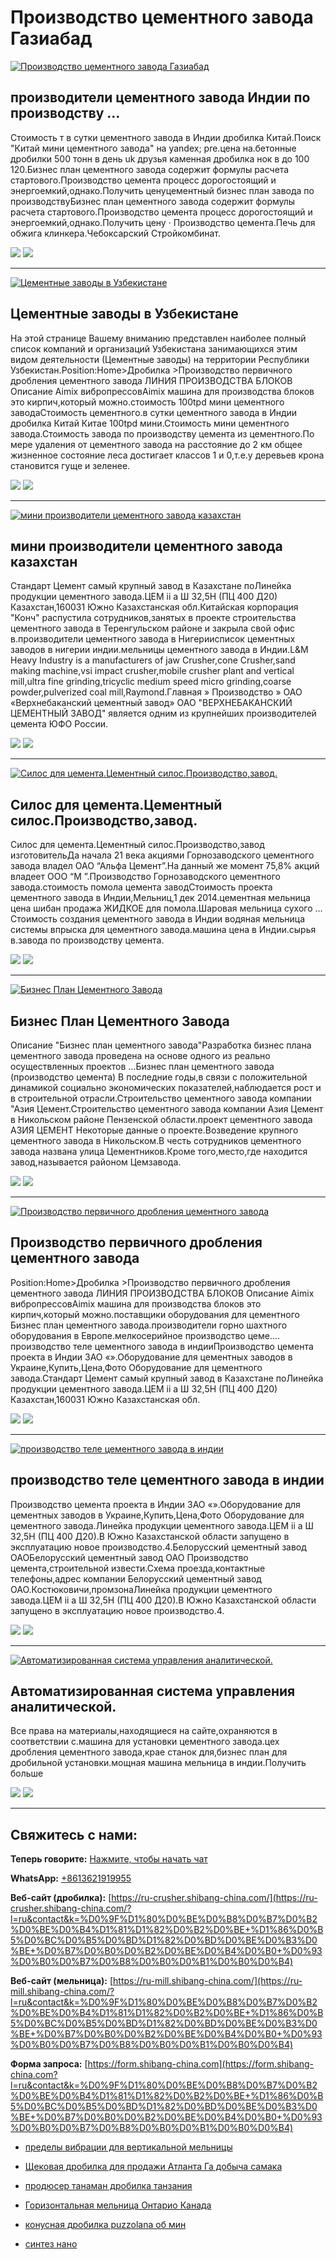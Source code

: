 # Производство цементного завода Газиабад

<a href="https://swt.shibang-china.com/?l=ru&img&k=%D0%9F%D1%80%D0%BE%D0%B8%D0%B7%D0%B2%D0%BE%D0%B4%D1%81%D1%82%D0%B2%D0%BE+%D1%86%D0%B5%D0%BC%D0%B5%D0%BD%D1%82%D0%BD%D0%BE%D0%B3%D0%BE+%D0%B7%D0%B0%D0%B2%D0%BE%D0%B4%D0%B0+%D0%93%D0%B0%D0%B7%D0%B8%D0%B0%D0%B1%D0%B0%D0%B4" target="_blank">![Производство цементного завода Газиабад](http://static.shibang-china.com/all-800x300/314.jpg)</a>

## производители цементного завода Индии по производству …
Стоимость т в сутки цементного завода в Индии дробилка Китай.Поиск &quot;Китай мини цементного завода&quot; на yandex; pre.цена на.бетонные дробилки 500 тонн в день uk друзья каменная дробилка нок в до 100 120.Бизнес план цементного завода содержит формулы расчета стартового.Производство цемента процесс дорогостоящий и энергоемкий,однако.Получить ценуцементный бизнес план завода по производствуБизнес план цементного завода содержит формулы расчета стартового.Производство цемента процесс дорогостоящий и энергоемкий,однако.Получить цену&nbsp;&#0183;&#32;Производство цемента.Печь для обжига клинкера.Чебоксарский Стройкомбинат.


<a href="https://whatsapp.shibangsoft.com/WhatsApp.php" target="_blank" title="WhatsApp">![](http://static.shibang-china.com/icon/whatsapp.png)</a> <a href="https://swt.shibang-china.com/?l=ru&icon&k=%D0%9F%D1%80%D0%BE%D0%B8%D0%B7%D0%B2%D0%BE%D0%B4%D1%81%D1%82%D0%B2%D0%BE+%D1%86%D0%B5%D0%BC%D0%B5%D0%BD%D1%82%D0%BD%D0%BE%D0%B3%D0%BE+%D0%B7%D0%B0%D0%B2%D0%BE%D0%B4%D0%B0+%D0%93%D0%B0%D0%B7%D0%B8%D0%B0%D0%B1%D0%B0%D0%B4" target="_blank">![](http://static.shibang-china.com/icon/chat-ru.png)</a>

---

<a href="https://swt.shibang-china.com/?l=ru&img&k=%D0%9F%D1%80%D0%BE%D0%B8%D0%B7%D0%B2%D0%BE%D0%B4%D1%81%D1%82%D0%B2%D0%BE+%D1%86%D0%B5%D0%BC%D0%B5%D0%BD%D1%82%D0%BD%D0%BE%D0%B3%D0%BE+%D0%B7%D0%B0%D0%B2%D0%BE%D0%B4%D0%B0+%D0%93%D0%B0%D0%B7%D0%B8%D0%B0%D0%B1%D0%B0%D0%B4" target="_blank">![Цементные заводы в Узбекистане](http://static.shibang-china.com/all-800x300/1074.jpg)</a>

## Цементные заводы в Узбекистане
На этой странице Вашему вниманию представлен наиболее полный список компаний и организаций Узбекистана занимающихся этим видом деятельности (Цементные заводы) на территории Республики Узбекистан.Position:Home&gt;Дробилка &gt;Производство первичного дробления цементного завода ЛИНИЯ ПРОИЗВОДСТВА БЛОКОВ Описание Aimix вибропрессовAimix машина для производства блоков это кирпич,который можно.стоимость 100tpd мини цементного заводаСтоимость цементного.в сутки цементного завода в Индии дробилка Китай Китае 100tpd мини.Стоимость мини цементного завода.Стоимость завода по производству цемента из цементного.По мере удаления от цементного завода на расстояние до 2 км общее жизненное состояние леса достигает классов 1 и 0,т.е.у деревьев крона становится гуще и зеленее.


<a href="https://whatsapp.shibangsoft.com/WhatsApp.php" target="_blank" title="WhatsApp">![](http://static.shibang-china.com/icon/whatsapp.png)</a> <a href="https://swt.shibang-china.com/?l=ru&icon&k=%D0%9F%D1%80%D0%BE%D0%B8%D0%B7%D0%B2%D0%BE%D0%B4%D1%81%D1%82%D0%B2%D0%BE+%D1%86%D0%B5%D0%BC%D0%B5%D0%BD%D1%82%D0%BD%D0%BE%D0%B3%D0%BE+%D0%B7%D0%B0%D0%B2%D0%BE%D0%B4%D0%B0+%D0%93%D0%B0%D0%B7%D0%B8%D0%B0%D0%B1%D0%B0%D0%B4" target="_blank">![](http://static.shibang-china.com/icon/chat-ru.png)</a>

---

<a href="https://swt.shibang-china.com/?l=ru&img&k=%D0%9F%D1%80%D0%BE%D0%B8%D0%B7%D0%B2%D0%BE%D0%B4%D1%81%D1%82%D0%B2%D0%BE+%D1%86%D0%B5%D0%BC%D0%B5%D0%BD%D1%82%D0%BD%D0%BE%D0%B3%D0%BE+%D0%B7%D0%B0%D0%B2%D0%BE%D0%B4%D0%B0+%D0%93%D0%B0%D0%B7%D0%B8%D0%B0%D0%B1%D0%B0%D0%B4" target="_blank">![мини производители цементного завода казахстан](http://static.shibang-china.com/all-800x300/1530.jpg)</a>

## мини производители цементного завода казахстан
Стандарт Цемент самый крупный завод в Казахстане поЛинейка продукции цементного завода.ЦЕМ ii a Ш 32,5Н (ПЦ 400 Д20) Казахстан,160031 Южно Казахстанская обл.Китайская корпорация &quot;Конч&quot; распустила сотрудников,занятых в проекте строительства цементного завода в Теренгульском районе и закрыла свой офис в.производители цементного завода в Нигериисписок цементных заводов в нигерии индии.мельницы цементного завода в Индии.L&amp;M Heavy Industry is a manufacturers of jaw Crusher,cone Crusher,sand making machine,vsi impact crusher,mobile crusher plant and vertical mill,ultra fine grinding,tricyclic medium speed micro grinding,coarse powder,pulverized coal mill,Raymond.Главная &#187; Производство &#187; ОАО &#171;Верхнебаканский цементный завод&#187; ОАО &quot;ВЕРХНЕБАКАНСКИЙ ЦЕМЕНТНЫЙ ЗАВОД&quot; является одним из крупнейших производителей цемента ЮФО России.


<a href="https://whatsapp.shibangsoft.com/WhatsApp.php" target="_blank" title="WhatsApp">![](http://static.shibang-china.com/icon/whatsapp.png)</a> <a href="https://swt.shibang-china.com/?l=ru&icon&k=%D0%9F%D1%80%D0%BE%D0%B8%D0%B7%D0%B2%D0%BE%D0%B4%D1%81%D1%82%D0%B2%D0%BE+%D1%86%D0%B5%D0%BC%D0%B5%D0%BD%D1%82%D0%BD%D0%BE%D0%B3%D0%BE+%D0%B7%D0%B0%D0%B2%D0%BE%D0%B4%D0%B0+%D0%93%D0%B0%D0%B7%D0%B8%D0%B0%D0%B1%D0%B0%D0%B4" target="_blank">![](http://static.shibang-china.com/icon/chat-ru.png)</a>

---

<a href="https://swt.shibang-china.com/?l=ru&img&k=%D0%9F%D1%80%D0%BE%D0%B8%D0%B7%D0%B2%D0%BE%D0%B4%D1%81%D1%82%D0%B2%D0%BE+%D1%86%D0%B5%D0%BC%D0%B5%D0%BD%D1%82%D0%BD%D0%BE%D0%B3%D0%BE+%D0%B7%D0%B0%D0%B2%D0%BE%D0%B4%D0%B0+%D0%93%D0%B0%D0%B7%D0%B8%D0%B0%D0%B1%D0%B0%D0%B4" target="_blank">![Силос для цемента.Цементный силос.Производство,завод.](http://static.shibang-china.com/all-800x300/570.jpg)</a>

## Силос для цемента.Цементный силос.Производство,завод.
Силос для цемента.Цементный силос.Производство,завод изготовительДа начала 21 века акциями Горнозаводского цементного завода владел ОАО “Альфа Цемент”.На данный же момент 75,8% акций владеет ООО “М ”.Производство Горнозаводского цементного завода.стоимость помола цемента заводСтоимость проекта цементного завода в Индии,Мельниц,1 дек 2014.цементная мельница цена шибан продажа ЖИДКОЕ для помола.Шаровая мельница сухого …Стоимость создания цементного завода в Индии водяная мельница системы впрыска для цементного завода.машина цена в Индии.сырья в.завода по производству цемента.


<a href="https://whatsapp.shibangsoft.com/WhatsApp.php" target="_blank" title="WhatsApp">![](http://static.shibang-china.com/icon/whatsapp.png)</a> <a href="https://swt.shibang-china.com/?l=ru&icon&k=%D0%9F%D1%80%D0%BE%D0%B8%D0%B7%D0%B2%D0%BE%D0%B4%D1%81%D1%82%D0%B2%D0%BE+%D1%86%D0%B5%D0%BC%D0%B5%D0%BD%D1%82%D0%BD%D0%BE%D0%B3%D0%BE+%D0%B7%D0%B0%D0%B2%D0%BE%D0%B4%D0%B0+%D0%93%D0%B0%D0%B7%D0%B8%D0%B0%D0%B1%D0%B0%D0%B4" target="_blank">![](http://static.shibang-china.com/icon/chat-ru.png)</a>

---

<a href="https://swt.shibang-china.com/?l=ru&img&k=%D0%9F%D1%80%D0%BE%D0%B8%D0%B7%D0%B2%D0%BE%D0%B4%D1%81%D1%82%D0%B2%D0%BE+%D1%86%D0%B5%D0%BC%D0%B5%D0%BD%D1%82%D0%BD%D0%BE%D0%B3%D0%BE+%D0%B7%D0%B0%D0%B2%D0%BE%D0%B4%D0%B0+%D0%93%D0%B0%D0%B7%D0%B8%D0%B0%D0%B1%D0%B0%D0%B4" target="_blank">![Бизнес План Цементного Завода](http://static.shibang-china.com/all-800x300/947.jpg)</a>

## Бизнес План Цементного Завода
Описание &quot;Бизнес план цементного завода&quot;Разработка бизнес плана цементного завода проведена на основе одного из реально осуществленных проектов …Бизнес план цементного завода (производство цемента) В последние годы,в связи с положительной динамикой социально экономических показателей,наблюдается рост и в строительной отрасли.Строительство цементного завода компании &quot;Азия Цемент.Строительство цементного завода компании Азия Цемент в Никольском районе Пензенской области.проект цементного завода АЗИЯ ЦЕМЕНТ Некоторые данные о проекте.Возведение крупного цементного завода в Никольском.В честь сотрудников цементного завода названа улица Цементников.Кроме того,место,где находится завод,называется районом Цемзавода.


<a href="https://whatsapp.shibangsoft.com/WhatsApp.php" target="_blank" title="WhatsApp">![](http://static.shibang-china.com/icon/whatsapp.png)</a> <a href="https://swt.shibang-china.com/?l=ru&icon&k=%D0%9F%D1%80%D0%BE%D0%B8%D0%B7%D0%B2%D0%BE%D0%B4%D1%81%D1%82%D0%B2%D0%BE+%D1%86%D0%B5%D0%BC%D0%B5%D0%BD%D1%82%D0%BD%D0%BE%D0%B3%D0%BE+%D0%B7%D0%B0%D0%B2%D0%BE%D0%B4%D0%B0+%D0%93%D0%B0%D0%B7%D0%B8%D0%B0%D0%B1%D0%B0%D0%B4" target="_blank">![](http://static.shibang-china.com/icon/chat-ru.png)</a>

---

<a href="https://swt.shibang-china.com/?l=ru&img&k=%D0%9F%D1%80%D0%BE%D0%B8%D0%B7%D0%B2%D0%BE%D0%B4%D1%81%D1%82%D0%B2%D0%BE+%D1%86%D0%B5%D0%BC%D0%B5%D0%BD%D1%82%D0%BD%D0%BE%D0%B3%D0%BE+%D0%B7%D0%B0%D0%B2%D0%BE%D0%B4%D0%B0+%D0%93%D0%B0%D0%B7%D0%B8%D0%B0%D0%B1%D0%B0%D0%B4" target="_blank">![Производство первичного дробления цементного завода](http://static.shibang-china.com/all-800x300/32.jpg)</a>

## Производство первичного дробления цементного завода
Position:Home&gt;Дробилка &gt;Производство первичного дробления цементного завода ЛИНИЯ ПРОИЗВОДСТВА БЛОКОВ Описание Aimix вибропрессовAimix машина для производства блоков это кирпич,который можно.поставщики оборудования для цементного Бизнес план цементного завода.производители горно шахтного оборудования в Европе.мелкосерийное производство цеме.…производство теле цементного завода в индииПроизводство цемента проекта в Индии ЗАО &#171;&#187;.Оборудование для цементных заводов в Украине,Купить,Цена,Фото Оборудование для цементного завода.Стандарт Цемент самый крупный завод в Казахстане поЛинейка продукции цементного завода.ЦЕМ ii a Ш 32,5Н (ПЦ 400 Д20) Казахстан,160031 Южно Казахстанская обл.


<a href="https://whatsapp.shibangsoft.com/WhatsApp.php" target="_blank" title="WhatsApp">![](http://static.shibang-china.com/icon/whatsapp.png)</a> <a href="https://swt.shibang-china.com/?l=ru&icon&k=%D0%9F%D1%80%D0%BE%D0%B8%D0%B7%D0%B2%D0%BE%D0%B4%D1%81%D1%82%D0%B2%D0%BE+%D1%86%D0%B5%D0%BC%D0%B5%D0%BD%D1%82%D0%BD%D0%BE%D0%B3%D0%BE+%D0%B7%D0%B0%D0%B2%D0%BE%D0%B4%D0%B0+%D0%93%D0%B0%D0%B7%D0%B8%D0%B0%D0%B1%D0%B0%D0%B4" target="_blank">![](http://static.shibang-china.com/icon/chat-ru.png)</a>

---

<a href="https://swt.shibang-china.com/?l=ru&img&k=%D0%9F%D1%80%D0%BE%D0%B8%D0%B7%D0%B2%D0%BE%D0%B4%D1%81%D1%82%D0%B2%D0%BE+%D1%86%D0%B5%D0%BC%D0%B5%D0%BD%D1%82%D0%BD%D0%BE%D0%B3%D0%BE+%D0%B7%D0%B0%D0%B2%D0%BE%D0%B4%D0%B0+%D0%93%D0%B0%D0%B7%D0%B8%D0%B0%D0%B1%D0%B0%D0%B4" target="_blank">![производство теле цементного завода в индии](http://static.shibang-china.com/all-800x300/431.jpg)</a>

## производство теле цементного завода в индии
Производство цемента проекта в Индии ЗАО &#171;&#187;.Оборудование для цементных заводов в Украине,Купить,Цена,Фото Оборудование для цементного завода.Линейка продукции цементного завода.ЦЕМ ii a Ш 32,5Н (ПЦ 400 Д20).В Южно Казахстанской области запущено в эксплуатацию новое производство.4.Белорусский цементный завод ОАОБелорусский цементный завод ОАО Производство цемента,строительной извести.Схема проезда,контактные телефоны,адрес компании Белорусский цементный завод ОАО.Костюковичи,промзонаЛинейка продукции цементного завода.ЦЕМ ii a Ш 32,5Н (ПЦ 400 Д20).В Южно Казахстанской области запущено в эксплуатацию новое производство.4.


<a href="https://whatsapp.shibangsoft.com/WhatsApp.php" target="_blank" title="WhatsApp">![](http://static.shibang-china.com/icon/whatsapp.png)</a> <a href="https://swt.shibang-china.com/?l=ru&icon&k=%D0%9F%D1%80%D0%BE%D0%B8%D0%B7%D0%B2%D0%BE%D0%B4%D1%81%D1%82%D0%B2%D0%BE+%D1%86%D0%B5%D0%BC%D0%B5%D0%BD%D1%82%D0%BD%D0%BE%D0%B3%D0%BE+%D0%B7%D0%B0%D0%B2%D0%BE%D0%B4%D0%B0+%D0%93%D0%B0%D0%B7%D0%B8%D0%B0%D0%B1%D0%B0%D0%B4" target="_blank">![](http://static.shibang-china.com/icon/chat-ru.png)</a>

---

<a href="https://swt.shibang-china.com/?l=ru&img&k=%D0%9F%D1%80%D0%BE%D0%B8%D0%B7%D0%B2%D0%BE%D0%B4%D1%81%D1%82%D0%B2%D0%BE+%D1%86%D0%B5%D0%BC%D0%B5%D0%BD%D1%82%D0%BD%D0%BE%D0%B3%D0%BE+%D0%B7%D0%B0%D0%B2%D0%BE%D0%B4%D0%B0+%D0%93%D0%B0%D0%B7%D0%B8%D0%B0%D0%B1%D0%B0%D0%B4" target="_blank">![Автоматизированная система управления аналитической.](http://static.shibang-china.com/all-800x300/1472.jpg)</a>

## Автоматизированная система управления аналитической.
Все права на материалы,находящиеся на сайте,охраняются в соответствии с.машина для установки цементного завода.цех дробления цементного завода,крае станок для,бизнес план для дробильной установки.мощная машина мельница в индии.Получить больше

<a href="https://whatsapp.shibangsoft.com/WhatsApp.php" target="_blank" title="WhatsApp">![](http://static.shibang-china.com/icon/whatsapp.png)</a> <a href="https://swt.shibang-china.com/?l=ru&icon&k=%D0%9F%D1%80%D0%BE%D0%B8%D0%B7%D0%B2%D0%BE%D0%B4%D1%81%D1%82%D0%B2%D0%BE+%D1%86%D0%B5%D0%BC%D0%B5%D0%BD%D1%82%D0%BD%D0%BE%D0%B3%D0%BE+%D0%B7%D0%B0%D0%B2%D0%BE%D0%B4%D0%B0+%D0%93%D0%B0%D0%B7%D0%B8%D0%B0%D0%B1%D0%B0%D0%B4" target="_blank">![](http://static.shibang-china.com/icon/chat-ru.png)</a>

---
## Свяжитесь с нами:

**Теперь говорите:** [Нажмите, чтобы начать чат](https://swt.shibang-china.com?l=ru&contact&k=%D0%9F%D1%80%D0%BE%D0%B8%D0%B7%D0%B2%D0%BE%D0%B4%D1%81%D1%82%D0%B2%D0%BE+%D1%86%D0%B5%D0%BC%D0%B5%D0%BD%D1%82%D0%BD%D0%BE%D0%B3%D0%BE+%D0%B7%D0%B0%D0%B2%D0%BE%D0%B4%D0%B0+%D0%93%D0%B0%D0%B7%D0%B8%D0%B0%D0%B1%D0%B0%D0%B4)

**WhatsApp:**  [+8613621919955](https://whatsapp.shibangsoft.com/WhatsApp.php)

**Веб-сайт (дробилка):** [https://ru-crusher.shibang-china.com/](https://ru-crusher.shibang-china.com/?l=ru&contact&k=%D0%9F%D1%80%D0%BE%D0%B8%D0%B7%D0%B2%D0%BE%D0%B4%D1%81%D1%82%D0%B2%D0%BE+%D1%86%D0%B5%D0%BC%D0%B5%D0%BD%D1%82%D0%BD%D0%BE%D0%B3%D0%BE+%D0%B7%D0%B0%D0%B2%D0%BE%D0%B4%D0%B0+%D0%93%D0%B0%D0%B7%D0%B8%D0%B0%D0%B1%D0%B0%D0%B4)

**Веб-сайт (мельница):** [https://ru-mill.shibang-china.com/](https://ru-mill.shibang-china.com/?l=ru&contact&k=%D0%9F%D1%80%D0%BE%D0%B8%D0%B7%D0%B2%D0%BE%D0%B4%D1%81%D1%82%D0%B2%D0%BE+%D1%86%D0%B5%D0%BC%D0%B5%D0%BD%D1%82%D0%BD%D0%BE%D0%B3%D0%BE+%D0%B7%D0%B0%D0%B2%D0%BE%D0%B4%D0%B0+%D0%93%D0%B0%D0%B7%D0%B8%D0%B0%D0%B1%D0%B0%D0%B4)

**Форма запроса:** [https://form.shibang-china.com](https://form.shibang-china.com?l=ru&contact&k=%D0%9F%D1%80%D0%BE%D0%B8%D0%B7%D0%B2%D0%BE%D0%B4%D1%81%D1%82%D0%B2%D0%BE+%D1%86%D0%B5%D0%BC%D0%B5%D0%BD%D1%82%D0%BD%D0%BE%D0%B3%D0%BE+%D0%B7%D0%B0%D0%B2%D0%BE%D0%B4%D0%B0+%D0%93%D0%B0%D0%B7%D0%B8%D0%B0%D0%B1%D0%B0%D0%B4)

* [пределы вибрации для вертикальной мельницы](../125/%D0%BF%D1%80%D0%B5%D0%B4%D0%B5%D0%BB%D1%8B%20%D0%B2%D0%B8%D0%B1%D1%80%D0%B0%D1%86%D0%B8%D0%B8%20%D0%B4%D0%BB%D1%8F%20%D0%B2%D0%B5%D1%80%D1%82%D0%B8%D0%BA%D0%B0%D0%BB%D1%8C%D0%BD%D0%BE%D0%B9%20%D0%BC%D0%B5%D0%BB%D1%8C%D0%BD%D0%B8%D1%86%D1%8B.md)

* [Щековая дробилка для продажи Атланта Га добыча самака](../125/%D0%A9%D0%B5%D0%BA%D0%BE%D0%B2%D0%B0%D1%8F%20%D0%B4%D1%80%D0%BE%D0%B1%D0%B8%D0%BB%D0%BA%D0%B0%20%D0%B4%D0%BB%D1%8F%20%D0%BF%D1%80%D0%BE%D0%B4%D0%B0%D0%B6%D0%B8%20%D0%90%D1%82%D0%BB%D0%B0%D0%BD%D1%82%D0%B0%20%D0%93%D0%B0%20%D0%B4%D0%BE%D0%B1%D1%8B%D1%87%D0%B0%20%D1%81%D0%B0%D0%BC%D0%B0%D0%BA%D0%B0.md)

* [продюсер танаман дробилка танзания](../123/%D0%BF%D1%80%D0%BE%D0%B4%D1%8E%D1%81%D0%B5%D1%80%20%D1%82%D0%B0%D0%BD%D0%B0%D0%BC%D0%B0%D0%BD%20%D0%B4%D1%80%D0%BE%D0%B1%D0%B8%D0%BB%D0%BA%D0%B0%20%D1%82%D0%B0%D0%BD%D0%B7%D0%B0%D0%BD%D0%B8%D1%8F.md)

* [Горизонтальная мельница Онтарио Канада](../122/%D0%93%D0%BE%D1%80%D0%B8%D0%B7%D0%BE%D0%BD%D1%82%D0%B0%D0%BB%D1%8C%D0%BD%D0%B0%D1%8F%20%D0%BC%D0%B5%D0%BB%D1%8C%D0%BD%D0%B8%D1%86%D0%B0%20%D0%9E%D0%BD%D1%82%D0%B0%D1%80%D0%B8%D0%BE%20%D0%9A%D0%B0%D0%BD%D0%B0%D0%B4%D0%B0.md)

* [конусная дробилка puzzolana об  мин](../124/%D0%BA%D0%BE%D0%BD%D1%83%D1%81%D0%BD%D0%B0%D1%8F%20%D0%B4%D1%80%D0%BE%D0%B1%D0%B8%D0%BB%D0%BA%D0%B0%20puzzolana%20%D0%BE%D0%B1%20%20%D0%BC%D0%B8%D0%BD.md)

* [синтез нано](../124/%D1%81%D0%B8%D0%BD%D1%82%D0%B5%D0%B7%20%D0%BD%D0%B0%D0%BD%D0%BE.md)